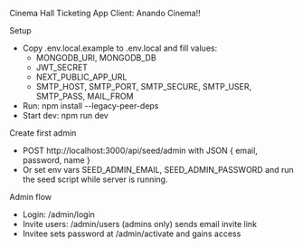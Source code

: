 Cinema Hall Ticketing App
Client: Anando Cinema!!

Setup

- Copy .env.local.example to .env.local and fill values:
  - MONGODB_URI, MONGODB_DB
  - JWT_SECRET
  - NEXT_PUBLIC_APP_URL
  - SMTP_HOST, SMTP_PORT, SMTP_SECURE, SMTP_USER, SMTP_PASS, MAIL_FROM
- Run: npm install --legacy-peer-deps
- Start dev: npm run dev

Create first admin

- POST http://localhost:3000/api/seed/admin with JSON { email, password, name }
- Or set env vars SEED_ADMIN_EMAIL, SEED_ADMIN_PASSWORD and run the seed script while server is running.

Admin flow

- Login: /admin/login
- Invite users: /admin/users (admins only) sends email invite link
- Invitee sets password at /admin/activate and gains access
